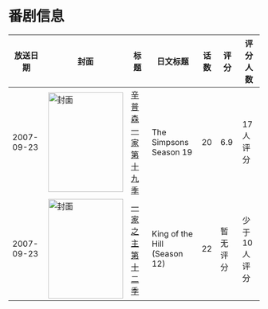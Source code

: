 # 番剧信息

|放送日期|封面|标题|日文标题|话数|评分|评分人数|
|---|---|---|---|---|---|---|
|2007-09-23|<img src="https://lain.bgm.tv/pic/cover/c/e0/0c/87245_fuyF1.jpg" alt="封面" style="width:150px;height:200px;object-fit:cover;">|[辛普森一家 第十九季](https://bangumi.tv/subject/87245)|The Simpsons Season 19|20|6.9|17人评分|
|2007-09-23|<img src="https://lain.bgm.tv/pic/cover/c/e3/f8/126649_1Tq5h.jpg" alt="封面" style="width:150px;height:200px;object-fit:cover;">|[一家之主 第十二季](https://bangumi.tv/subject/126649)|King of the Hill (Season 12)|22|暂无评分|少于10人评分|

